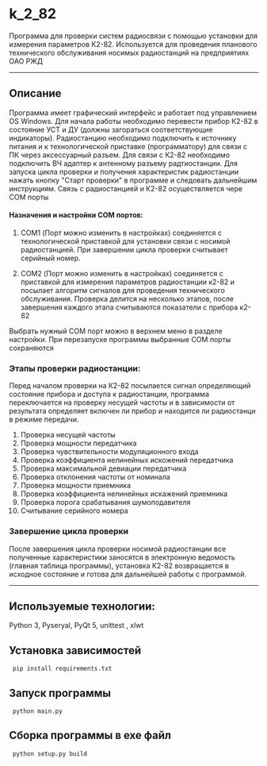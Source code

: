 # k_2_82
Программа для проверки систем радиосвязи с помощью установки для измерения параметров К2-82. Используется для проведения планового технического обслуживания носимых радиостанций на предприятиях ОАО РЖД

---

## Описание

Программа имеет графический интерфейс и работает под управлением OS Windows. Для начала работы необходимо перевести прибор К2-82 в состояние УСТ и ДУ 
(должны загораться соответствующие индикаторы). Радиостанцию необходимо подключить к источнику питания и к технологической приставке (программатору) для связи с ПК 
через аксессуарный разъем. Для связи с К2-82 необходимо подключить ВЧ адаптер к антенному разъему радтиостанции. Для запуска цикла проверки и получения характеристик радиостанции нажать кнопку "Старт проверки" в программе и следовать дальнейшим инструкциям. Связь с радиостанцией и К2-82 осуществляется чере COM порты

#### Назначения и настройки COM портов:

1. COM1 (Порт можно изменить в настройках) соединяется с технологической приставкой для установки связи с носимой радиостанцией. 
При завершении цикла проверки считывает серийный номер.

2. COM2 (Порт можно изменить в настройках) соединяется с приставкой для измерения параметров радиостанции к2-82 и посылает алгоритм сигналов для 
проведения технического обслуживания. Проверка делится на несколько этапов, после завершения каждого этапа считываются показатели с прибора к2-82

Выбрать нужный COM порт можно в верхнем меню в разделе настройки. При перезапуске программы выбранные COM порты сохраняются

### Этапы проверки радиостанции:

Перед началом проверки на К2-82 посылается сигнал определяющий состояние прибора и доступа к радиостанции, 
программа переключается на проверку несущей частоты и в зависимости от результата определяет включен ли прибор и находится ли радиостанци в режиме передачи.

1. Проверка несущей частоты
2. Проверка мощности передатчика
3. Проверка чувствительности модуляционного входа
4. Проверка коэффициента нелинейных искожений передатчика
5. Проверка максимальной девиации передатчика
6. Проверка отклонения частоты от номинала
7. Проверка мощности приемника
8. Проверка коэффициента нелинейных искажений приемника
9. Проверка порога срабатывания шумоподавителя
10. Считывание серийного номера

### Завершение цикла проверки

После завершения цикла проверки носимой радиостанции все полученные характеристики заносятся в электронную ведомость (главная таблица программы), 
установка К2-82 возвращается в исходное состояние и готова для дальнейшей работы с программой.

---

## Используемые технологии:

Python 3, Pyseryal, PyQt 5, unittest , xlwt

## Установка зависимостей

     pip install requirements.txt
     
## Запуск программы

     python main.py
     
## Сборка программы в exe файл

     python setup.py build
